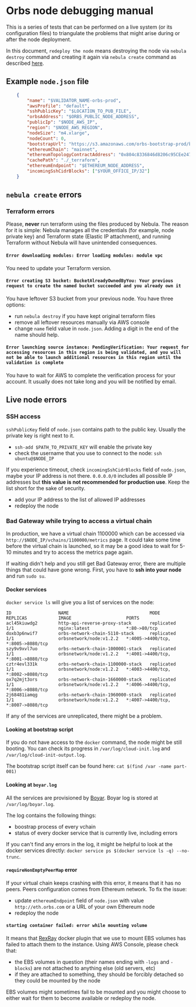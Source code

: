 # Orbs node debugging manual

This is a series of tests that can be performed on a live system (or its configuration files) to triangulate the problems that might arise during or after the node deployment.

In this document, `redeploy the node` means destroying the node via `nebula destroy` command and creating it again via `nebula create` command as described [here](README.md).

## Example `node.json` file

```json
    {
        "name": "$VALIDATOR_NAME-orbs-prod",
        "awsProfile": "default",
        "sshPublicKey": "$LOCATION_TO_PUB_FILE",
        "orbsAddress": "$ORBS_PUBLIC_NODE_ADDRESS",
        "publicIp": "$NODE_AWS_IP",
        "region": "$NODE_AWS_REGION",
        "nodeSize": "m4.xlarge",
        "nodeCount": 0,
        "bootstrapUrl": "https://s3.amazonaws.com/orbs-bootstrap-prod/boyar/config.json",
        "ethereumChain": "mainnet",
        "ethereumTopologyContractAddress": "0x804c8336846d8206c95CEe24752D514210B5a240",
        "cachePath": "./_terraform",
        "ethereumEndpoint": "$ETHEREUM_NODE_ADDRESS",
        "incomingSshCidrBlocks": ["$YOUR_OFFICE_IP/32"]
    }
```

## `nebula create` errors

### Terraform errors

Please, **never** run terraform using the files produced by Nebula. The reason for it is simple: Nebula manages all the credentials (for example, node private key) and Terraform state (Elastic IP attachment), and running Terraform without Nebula will have unintended consequences.

#### `Error downloading modules: Error loading modules: module vpc`

You need to update your Terraform version.

#### `Error creating S3 bucket: BucketAlreadyOwnedByYou: Your previous request to create the named bucket succeeded and you already own it`

You have leftover S3 bucket from your previous node. You have three options:

* run `nebula destroy` if you have kept original terraform files
* remove all leftover resources manually via AWS console
* change `name` field value in `node.json`. Adding a digit in the end of the name should help.

#### `Error launching source instance: PendingVerification: Your request for accessing resources in this region is being validated, and you will not be able to launch additional resources in this region until the validation is complete`

You have to wait for AWS to complete the verification process for your account. It usually does not take long and you will be notified by email.

## Live node errors

### SSH access

`sshPublicKey` field of `node.json` contains path to the public key. Usually the private key is right next to it.

* `ssh-add $PATH_TO_PRIVATE_KEY` will enable the private key
* check the username that you use to connect to the node: `ssh ubuntu@$NODE_IP`

If you experience timeout, check `incomingSshCidrBlocks` field of `node.json`, maybe your IP address is not there. `0.0.0.0/0` includes all possible IP addresses but **this value is not recommended for production use**. Keep the list short for the sake of security.

* add your IP address to the list of allowed IP addresses
* redeploy the node

### Bad Gateway while trying to access a virtual chain

In production, we have a virtual chain 1100000 which can be accessed via `http://$NODE_IP/vchains/1100000/metrics` page. It could take some time before the virtual chain is launched, so it may be a good idea to wait for 5-10 minutes and try to access the metrics page again.

If waiting didn't help and you still get Bad Gateway error, there are multiple things that could have gone wrong. First, you have to **ssh into your node** and run `sudo su`.

#### Docker services

`docker service ls` will give you a list of services on the node:

```
ID                  NAME                               MODE                REPLICAS            IMAGE                     PORTS
acl45kiuwdg2        http-api-reverse-proxy-stack       replicated          1/1                 nginx:latest              *:80->80/tcp
doxb3p6nwif7        orbs-network-chain-5110-stack      replicated          1/1                 orbsnetwork/node:v1.2.2   *:4005->4400/tcp, *:8005->8080/tcp
szy9v9xvl7uo        orbs-network-chain-1000001-stack   replicated          1/1                 orbsnetwork/node:v1.2.2   *:4001->4400/tcp, *:8001->8080/tcp
cztr4evl331k        orbs-network-chain-1100000-stack   replicated          1/1                 orbsnetwork/node:v1.2.2   *:4003->4400/tcp, *:8002->8080/tcp
ox7q2mjt3ors        orbs-network-chain-1660000-stack   replicated          1/1                 orbsnetwork/node:v1.2.2   *:4006->4400/tcp, *:8006->8080/tcp
2j68481iamqg        orbs-network-chain-1960000-stack   replicated          1/1                 orbsnetwork/node:v1.2.2   *:4007->4400/tcp, *:8007->8080/tcp
```

If any of the services are unreplicated, there might be a problem.

#### Looking at bootstrap script

If you do not have access to the `docker` command, the node might be still booting. You can check its progress in `/var/log/cloud-init.log` and `/var/log/cloud-init-output.log`.

The bootstrap script itself can be found here: `cat $(find /var -name part-001)`

#### Looking at `boyar.log`

All the services are provisioned by [Boyar](https://github.com/netoneko/boyar). Boyar log is stored at `/var/log/boyar.log`.

The log contains the following things:

* boostrap process of every vchain
* status of every docker service that is currently live, including errors

If you can't find any errors in the log, it might be helpful to look at the docker services directly: `docker service ps $(docker service ls -q) --no-trunc`.

#### `requireNonEmptyPeerMap` error

If your virtual chain keeps crashing with this error, it means that it has no peers. Peers configuration comes from Ethereum network. To fix the issue:

* update `ethereumEndpoint` field of `node.json` with value `http://eth.orbs.com` or a URL of your own Ethereum node
* redeploy the node

#### `starting container failed: error while mounting volume`

It means that [RexRay](https://github.com/rexray/rexray) docker plugin that we use to mount EBS volumes has failed to attach them to the instance. Using AWS Console, please check that:

* the EBS volumes in question (their names ending with `-logs` and `-blocks`) are not attached to anything else (old servers, etc)
* if they are attached to something, they should be forcibly detached so they could be mounted by the node

EBS volumes might sometimes fail to be mounted and you might choose to either wait for them to become available or redeploy the node.
